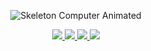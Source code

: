 <p align="center">
  <img src="https://media1.giphy.com/media/3o6fJ5z2bgCLBshZUA/source.gif" alt="Skeleton Computer Animated" />
</p>

<p align="center">
  <a href="https://www.linkedin.com/in/mauriciofmartins/" target="_blank">
    <img src="https://img.shields.io/badge/linkedin-%230077B5.svg?&style=for-the-badge&logo=linkedin&logoColor=white"/>
  </a>

  <a href="https://www.instagram.com/martins.fgr/" target="_blank">
    <img src="https://img.shields.io/badge/instagram-%23E4405F.svg?&style=for-the-badge&logo=instagram&logoColor=white"/>
  </a>

  <a href="https://steamcommunity.com/id/martinsfgr" target="_blank">
    <img src="https://img.shields.io/badge/Steam-%23000000.svg?&style=for-the-badge&logo=steam&logoColor=white"/>
  </a>

  <a href="https://open.spotify.com/user/zmlaond4tlcs4ylb4ccjud9k6?si=TEoc2CyLRIaVlrJoFgJDzQ" target="_blank">
    <img src="https://img.shields.io/badge/spotify-%231ED760.svg?&style=for-the-badge&logo=spotify&logoColor=white"/>
  </a>
 </p>
